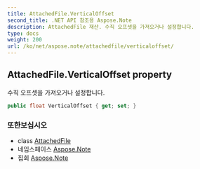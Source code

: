 ```yaml
---
title: AttachedFile.VerticalOffset
second_title: .NET API 참조용 Aspose.Note
description: AttachedFile 재산. 수직 오프셋을 가져오거나 설정합니다.
type: docs
weight: 200
url: /ko/net/aspose.note/attachedfile/verticaloffset/
---
```

## AttachedFile.VerticalOffset property

수직 오프셋을 가져오거나 설정합니다.

```csharp
public float VerticalOffset { get; set; }
```

### 또한보십시오

* class [AttachedFile](../)
* 네임스페이스 [Aspose.Note](../../attachedfile/)
* 집회 [Aspose.Note](../../../)


